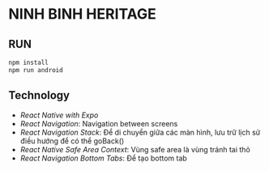 # NINH BINH HERITAGE
## RUN
```bash
npm install
npm run android
```

## Technology
- _React Native with Expo_
- _React Navigation_: Navigation between screens
- _React Navigation Stack_: Để di chuyển giữa các màn hình, lưu trữ lịch sử điều hướng để có thể goBack()
- _React Native Safe Area Context_: Vùng safe area là vùng tránh tai thỏ
- _React Navigation Bottom Tabs_: Để tạo bottom tab